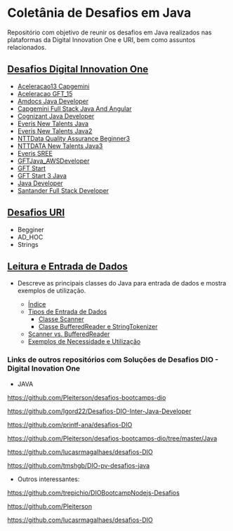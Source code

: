 # Coletânia de Desafios em Java

Repositório com objetivo de reunir os desafios em Java realizados nas plataformas da Digital Innovation One e URI, bem como assuntos relacionados.


## [Desafios Digital Innovation One](https://github.com/eliseusbrito/desafiosJavaColetanea/tree/master/src/DigitalInnovationOne)
- [Aceleracao13 Capgemini](https://github.com/eliseusbrito/desafiosJavaColetanea/tree/master/src/DigitalInnovationOne/Aceleracao13Capgemini)
- [Aceleracao GFT_15](https://github.com/eliseusbrito/desafiosJavaColetanea/tree/master/src/DigitalInnovationOne/AceleracaoGFT_15)
- [Amdocs Java Developer](https://github.com/eliseusbrito/desafiosJavaColetanea/tree/master/src/DigitalInnovationOne/AmdocsJavaDeveloper) 
- [Capgemini Full Stack Java And Angular](https://github.com/eliseusbrito/desafiosJavaColetanea/tree/master/src/DigitalInnovationOne/CapgeminiFullstackJavaAndAngular)
- [Cognizant Java Developer](https://github.com/eliseusbrito/desafiosJavaColetanea/tree/master/src/DigitalInnovationOne/CognizantJavaDeveloper)  
- [Everis New Talents Java](https://github.com/eliseusbrito/desafiosJavaColetanea/tree/master/src/DigitalInnovationOne/EverisNewTalentsJava)
- [Everis New Talents Java2](https://github.com/eliseusbrito/desafiosJavaColetanea/tree/master/src/DigitalInnovationOne/EverisNewTalentsJava2)
- [NTTData Quality Assurance Beginner3](https://github.com/eliseusbrito/desafiosJavaColetanea/tree/master/src/DigitalInnovationOne/NTTDataQualityAssuranceBeginner_3)
- [NTTDATA New Talents Java3](https://github.com/eliseusbrito/desafiosJavaColetanea/tree/master/src/DigitalInnovationOne/NTTDATANewTalentsJava3)
- [Everis SREE](https://github.com/eliseusbrito/desafiosJavaColetanea/tree/master/src/DigitalInnovationOne/EverisSREE)
- [GFTJava_AWSDeveloper](https://github.com/eliseusbrito/desafiosJavaColetanea/tree/master/src/DigitalInnovationOne/GFTJava_AWSDeveloper)
- [GFT Start](https://github.com/eliseusbrito/desafiosJavaColetanea/tree/master/src/DigitalInnovationOne/StartGFT)
- [GFT Start 3 Java](https://github.com/eliseusbrito/desafiosJavaColetanea/tree/master/src/DigitalInnovationOne/GFTStart3)
- [Java Developer](https://github.com/eliseusbrito/desafiosJavaColetanea/tree/master/src/DigitalInnovationOne/JavaDeveloper)
- [Santander Full Stack Developer](https://github.com/eliseusbrito/desafiosJavaColetanea/tree/master/src/DigitalInnovationOne/SantanderFullStackDeveloper)


## [Desafios URI](https://github.com/eliseusbrito/desafiosJavaColetanea/tree/master/src/URI)
- Begginer
- AD_HOC
- Strings

## [Leitura e Entrada de Dados](https://github.com/eliseusbrito/desafiosJavaColetanea/tree/master/src/aLeituraEntradaDados)

- Descreve as principais classes do Java para entrada de dados e mostra exemplos de utilização.

    - [Índice](https://github.com/eliseusbrito/desafiosJavaColetanea/tree/master/src/aLeituraEntradaDados#%C3%ADndice)
    - [Tipos de Entrada de Dados](https://github.com/eliseusbrito/desafiosJavaColetanea/tree/master/src/aLeituraEntradaDados#tipos-de-entrada-de-dados)
        - [Classe Scanner](https://github.com/eliseusbrito/desafiosJavaColetanea/tree/master/src/aLeituraEntradaDados#classe-scanner)
        - [Classe BufferedReader e StringTokenizer](https://github.com/eliseusbrito/desafiosJavaColetanea/tree/master/src/aLeituraEntradaDados#classe-bufferedreader-e-stringtokenizer)
    - [Scanner vs. BufferedReader](https://github.com/eliseusbrito/desafiosJavaColetanea/tree/master/src/aLeituraEntradaDados#scanner-vs-bufferedreader)
    - [Exemplos de Necessidade e Utilização](https://github.com/eliseusbrito/desafiosJavaColetanea/tree/master/src/aLeituraEntradaDados#exemplos-de-necessidade-e-utiliza%C3%A7%C3%A3o)
    
### Links de outros repositórios com Soluções de Desafios DIO - Digital Inovation One

* JAVA

https://github.com/Pleiterson/desafios-bootcamps-dio

https://github.com/Igord22/Desafios-DIO-Inter-Java-Developer

https://github.com/printf-ana/desafios-DIO

https://github.com/Pleiterson/desafios-bootcamps-dio/tree/master/Java

https://github.com/lucasrmagalhaes/desafios-DIO

https://github.com/tmshgb/DIO-pv-desafios-java

* Outros interessantes:

https://github.com/trepichio/DIOBootcampNodejs-Desafios

https://github.com/Pleiterson

https://github.com/lucasrmagalhaes/desafios-DIO

